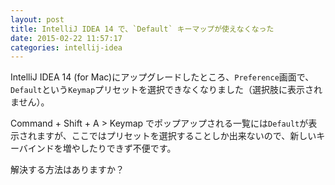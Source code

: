 ```yaml
---
layout: post
title: IntelliJ IDEA 14 で、`Default` キーマップが使えなくなった
date: 2015-02-22 11:57:17
categories: intellij-idea
---
```

<p>IntelliJ IDEA 14 (for Mac)にアップグレードしたところ、<code>Preference</code>画面で、<code>Default</code>という<code>Keymap</code>プリセットを選択できなくなりました（選択肢に表示されません）。</p>

<p>Command + Shift + A > Keymap でポップアップされる一覧には<code>Default</code>が表示されますが、ここではプリセットを選択することしか出来ないので、新しいキーバインドを増やしたりできず不便です。</p>

<p>解決する方法はありますか？</p>
